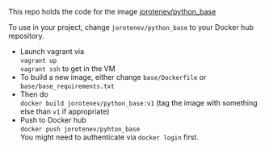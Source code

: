 This repo holds the code for the image [jorotenev/python_base](https://hub.docker.com/r/jorotenev/python_base/)  

To use in your project, change `jorotenev/python_base` to your Docker hub repository.


* Launch vagrant via  
`vagrant up`  
`vagrant ssh` to get in the VM
* To build a new image, either change `base/Dockerfile` or `base/base_requirements.txt`  
* Then do  
`docker build jorotenev/python_base:v1`  (tag the image with something else than `v1` if appropriate)
* Push to Docker hub  
`docker push jorotenev/pyhton_base`  
You might need to authenticate via `docker login` first.